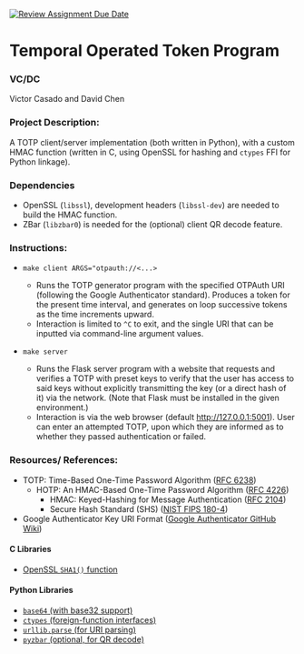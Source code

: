 [![Review Assignment Due Date](https://classroom.github.com/assets/deadline-readme-button-22041afd0340ce965d47ae6ef1cefeee28c7c493a6346c4f15d667ab976d596c.svg)](https://classroom.github.com/a/am3xLbu5)
# Temporal Operated Token Program

### VC/DC
Victor Casado and David Chen
       
### Project Description:
A TOTP client/server implementation (both written in Python), with a custom HMAC function (written in C, using OpenSSL for hashing and `ctypes` FFI for Python linkage).

### Dependencies
- OpenSSL (`libssl`), development headers (`libssl-dev`) are needed to build the HMAC function.
- ZBar (`libzbar0`) is needed for the (optional) client QR decode feature.

### Instructions:
- `make client ARGS="otpauth://<...>`
  - Runs the TOTP generator program with the specified OTPAuth URI (following the Google Authenticator standard). Produces a token for the present time interval, and generates on loop successive tokens as the time increments upward.
  - Interaction is limited to `^C` to exit, and the single URI that can be inputted via command-line argument values.

- `make server`
  - Runs the Flask server program with a website that requests and verifies a TOTP with preset keys to verify that the user has access to said keys without explicitly transmitting the key (or a direct hash of it) via the network. (Note that Flask must be installed in the given environment.)
  - Interaction is via the web browser (default http://127.0.0.1:5001). User can enter an attempted TOTP, upon which they are informed as to whether they passed authentication or failed.

### Resources/ References:
- TOTP: Time-Based One-Time Password Algorithm ([RFC 6238](https://datatracker.ietf.org/doc/html/rfc6238))
  - HOTP: An HMAC-Based One-Time Password Algorithm ([RFC 4226](https://www.rfc-editor.org/rfc/rfc4226))
    - HMAC: Keyed-Hashing for Message Authentication ([RFC 2104](https://www.rfc-editor.org/rfc/rfc2104))
    - Secure Hash Standard (SHS) ([NIST FIPS 180-4](https://csrc.nist.gov/pubs/fips/180-4/upd1/final))
- Google Authenticator Key URI Format ([Google Authenticator GitHub Wiki](https://github.com/google/google-authenticator/wiki/Key-Uri-Format))

#### C Libraries
- [OpenSSL `SHA1()` function](https://docs.openssl.org/master/man3/SHA256_Init/)

#### Python Libraries
- [`base64` (with base32 support)](https://docs.python.org/3/library/base64.html)
- [`ctypes` (foreign-function interfaces)](https://docs.python.org/3/library/ctypes.html)
- [`urllib.parse` (for URI parsing)](https://docs.python.org/3/library/urllib.parse.html)
- [`pyzbar` (optional, for QR decode)](https://pypi.org/project/pyzbar/)

